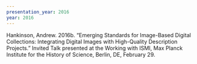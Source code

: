 ```yaml
---
presentation_year: 2016
year: 2016
---
```


Hankinson, Andrew. 2016b. “Emerging Standards for Image-Based Digital Collections: Integrating Digital Images with High-Quality Description Projects.” Invited Talk presented at the Working with ISMI, Max Planck Institute for the History of Science, Berlin, DE, February 29.